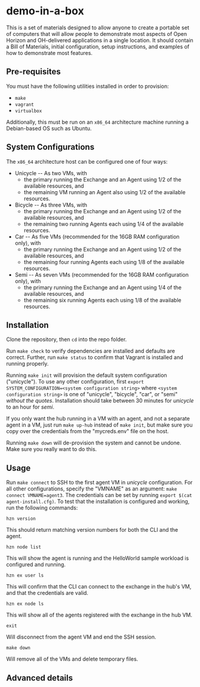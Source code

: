 # demo-in-a-box

This is a set of materials designed to allow anyone to create a portable set of computers that will allow people to demonstrate most aspects of Open Horizon and OH-delivered applications in a single location.  It should contain a Bill of Materials, initial configuration, setup instructions, and examples of how to demonstrate most features.

## Pre-requisites

You must have the following utilities installed in order to provision:

* `make`
* `vagrant`
* `virtualbox`

Additionally, this must be run on an `x86_64` architecture machine running a Debian-based OS such as Ubuntu.

## System Configurations

The `x86_64` architecture host can be configured one of four ways:

- Unicycle -- As two VMs, with
  - the primary running the Exchange and an Agent using 1/2 of the available resources, and
  - the remaining VM running an Agent also using 1/2 of the available resources.
- Bicycle -- As three VMs, with
  - the primary running the Exchange and an Agent using 1/2 of the available resources, and
  - the remaining two running Agents each using 1/4 of the available resources.
- Car -- As five VMs (recommended for the 16GB RAM configuration only), with
  - the primary running the Exchange and an Agent using 1/2 of the available resources, and
  - the remaining four running Agents each using 1/8 of the available resources.
- Semi -- As seven VMs (recommended for the 16GB RAM configuration only), with
  - the primary running the Exchange and an Agent using 1/4 of the available resources, and
  - the remaining six running Agents each using 1/8 of the available resources.

## Installation

Clone the repository, then `cd` into the repo folder.

Run `make check` to verify dependencies are installed and defaults are correct.
Further, run `make status` to confirm that Vagrant is installed and running properly.

Running `make init` will provision the default system configuration ("unicycle").  To use any other configuration, first `export SYSTEM_CONFIGURATION=<system configuration string>` where `<system configuration string>` is one of "unicycle", "bicycle", "car", or "semi" _without the quotes_.  Installation should take between 30 minutes for _unicycle_ to an hour for _semi_.

If you only want the hub running in a VM with an agent, and not a separate agent in a VM, just run `make up-hub` instead of `make init`, but make sure you copy over the credentials from the "mycreds.env" file on the host.

Running `make down` will de-provision the system and cannot be undone.  Make sure you really want to do this.

## Usage

Run `make connect` to SSH to the first agent VM in _unicycle_ configuration.  For all other configurations, specify the "VMNAME" as an argument: `make connect VMNAME=agent3`.  The credentials can be set by running `export $(cat agent-install.cfg)`.  To test that the installation is configured and working, run the following commands:

```shell
hzn version
```

This should return matching version numbers for both the CLI and the agent.

```shell
hzn node list
```

This will show the agent is running and the HelloWorld sample workload is configured and running.

```shell
hzn ex user ls
```

This will confirm that the CLI can connect to the exchange in the hub's VM, and that the credentials are valid.

```shell
hzn ex node ls
```

This will show all of the agents registered with the exchange in the hub VM.

```shell
exit
```

Will disconnect from the agent VM and end the SSH session.

```shell
make down
```

Will remove all of the VMs and delete temporary files.

## Advanced details

